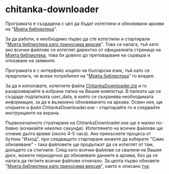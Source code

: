 # chitanka-downloader

Програмата е създадена с цел да бъдат изтегляни и обновявани архиви на "[Моята библиотека](https://chitanka.info/)".  

За да работи, е необходимо първо да сте изтеглили и стартирали "[Моята библиотека като преносима версия](https://forum.chitanka.info/chitanka-standalone-edition-t6309.html)".
Това се налага, тъй като ако всички файлове се изтеглят директно от официалната страница на [Моята библиотека](https://chitanka.info/), това би довело до претоварване на сървъра и отказване на заявките.

Програмата е с интерфейс изцяло на български език, тъй като се предполага, че всеки потребител на "[Моята библиотека](https://chitanka.info/)" го владее.

За да я използвате, изтеглете файла [ChitankaDownloader.zip](https://github.com/Nassoo/chitanka-downloader/releases/download/chitanka-downloader/ChitankaDownloader.zip) и го разархивирайте в избрана папка на Вашия компютър.
В папката ще се създаде подпапката user_data, в която се съхранява необходимата информация, за да е възможно обновяването на архива.
Освен нея, ще откриете и файл ChitankaDownloader.exe - стартирайте го и следвайте инструкциите на екрана.

Първоначалното стратиране на ChitankaDownloader.exe ще е малко по-бавно (изчакайте няколко секунди). 
Изтеглянето на всички файлове ще отнеме дълго време (около 4-5 часа). 
Ако прекъснете процеса от бутона "Изход", при следващото стартиране можете да изберете "Само обновяване" - така файловете ще продължат да се изтеглят от там, докъдето са стигнали.
След като всички файлове са свалени на Вашия диск, можете периодично до обновявате данните в архива, без да се налага да теглите всички файлове отначало.
За целта първо обновете "[Моята библиотека като преносима версия](https://forum.chitanka.info/chitanka-standalone-edition-t6309.html)", както е описано [тук](https://chitanka.info/resources/own-server).
